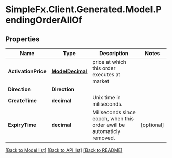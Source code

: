 # SimpleFx.Client.Generated.Model.PendingOrderAllOf
## Properties

Name | Type | Description | Notes
------------ | ------------- | ------------- | -------------
**ActivationPrice** | [**ModelDecimal**](ModelDecimal.md) | price at which this order executes at market | 
**Direction** | **Direction** |  | 
**CreateTime** | **decimal** | Unix time in miliseconds. | 
**ExpiryTime** | **decimal** | Miliseconds since eopch, when this order ewill be automaticly removed. | [optional] 

[[Back to Model list]](../README.md#documentation-for-models) [[Back to API list]](../README.md#documentation-for-api-endpoints) [[Back to README]](../README.md)

